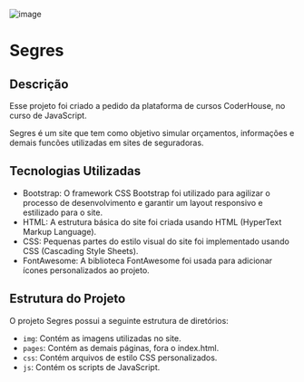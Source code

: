 ![image](https://github.com/brunors1/segres/assets/117781967/fb6865e8-7e48-4f46-b85c-2acc860742af)

# Segres

## Descrição

Esse projeto foi criado a pedido da plataforma de cursos CoderHouse, no curso de JavaScript.

Segres é um site que tem como objetivo simular orçamentos, informações e demais funcões utilizadas em sites de seguradoras.

## Tecnologias Utilizadas

- Bootstrap: O framework CSS Bootstrap foi utilizado para agilizar o processo de desenvolvimento e garantir um layout responsivo e estilizado para o site.
- HTML: A estrutura básica do site foi criada usando HTML (HyperText Markup Language).
- CSS: Pequenas partes do estilo visual do site foi implementado usando CSS (Cascading Style Sheets).
- FontAwesome: A biblioteca FontAwesome foi usada para adicionar ícones personalizados ao projeto.

## Estrutura do Projeto

O projeto Segres possui a seguinte estrutura de diretórios:

- `img`: Contém as imagens utilizadas no site.
- `pages`: Contém as demais páginas, fora o index.html.
- `css`: Contém arquivos de estilo CSS personalizados.
- `js`: Contém os scripts de JavaScript.


